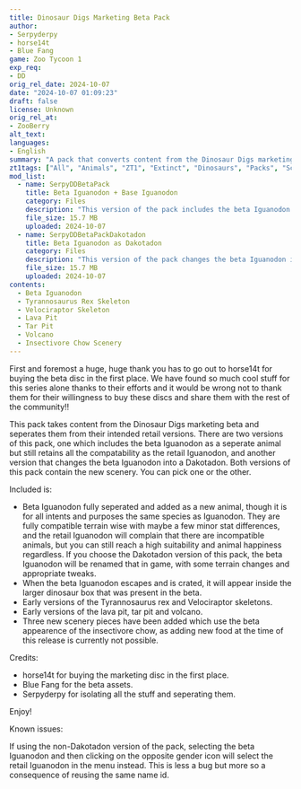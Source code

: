 ```yaml
---
title: Dinosaur Digs Marketing Beta Pack
author: 
- Serpyderpy
- horse14t
- Blue Fang
game: Zoo Tycoon 1
exp_req:
- DD
orig_rel_date: 2024-10-07
date: "2024-10-07 01:09:23"
draft: false
license: Unknown
orig_rel_at: 
- ZooBerry
alt_text: 
languages:
- English
summary: "A pack that converts content from the Dinosaur Digs marketing beta to the retail version of the game."
zt1tags: ["All", "Animals", "ZT1", "Extinct", "Dinosaurs", "Packs", "Scenery", "Remakes", "Objects", "Prehistoric"]
mod_list: 
  - name: SerpyDDBetaPack
    title: Beta Iguanodon + Base Iguanodon
    category: Files
    description: "This version of the pack includes the beta Iguanodon as a separate animal, but still retains all the compatibility as the retail Iguanodon."
    file_size: 15.7 MB
    uploaded: 2024-10-07
  - name: SerpyDDBetaPackDakotadon
    title: Beta Iguanodon as Dakotadon
    category: Files
    description: "This version of the pack changes the beta Iguanodon into a Dakotadon."
    file_size: 15.7 MB
    uploaded: 2024-10-07
contents:
  - Beta Iguanodon
  - Tyrannosaurus Rex Skeleton
  - Velociraptor Skeleton
  - Lava Pit
  - Tar Pit
  - Volcano
  - Insectivore Chow Scenery
---
```

First and foremost a huge, huge thank you has to go out to horse14t for buying the beta disc in the first place. We have found so much cool stuff for this series alone thanks to their efforts and it would be wrong not to thank them for their willingness to buy these discs and share them with the rest of the community!!

This pack takes content from the Dinosaur Digs marketing beta and seperates them from their intended retail versions. There are two versions of this pack, one which includes the beta Iguanodon as a seperate animal but still retains all the compatability as the retail Iguanodon, and another version that changes the beta Iguanodon into a Dakotadon. Both versions of this pack contain the new scenery. You can pick one or the other.

Included is:
- Beta Iguanodon fully seperated and added as a new animal, though it is for all intents and purposes the same species as Iguanodon. They are fully compatible terrain wise with maybe a few minor stat differences, and the retail Iguanodon will complain that there are incompatible animals, but you can still reach a high suitability and animal happiness regardless. If you choose the Dakotadon version of this pack, the beta Iguanodon will be renamed that in game, with some terrain changes and appropriate tweaks.
- When the beta Iguanodon escapes and is crated, it will appear inside the larger dinosaur box that was present in the beta.
- Early versions of the Tyrannosaurus rex and Velociraptor skeletons.
- Early versions of the lava pit, tar pit and volcano.
- Three new scenery pieces have been added which use the beta appearence of the insectivore chow, as adding new food at the time of this release is currently not possible.

Credits:
- horse14t for buying the marketing disc in the first place.
- Blue Fang for the beta assets.
- Serpyderpy for isolating all the stuff and seperating them.

Enjoy!

Known issues:

If using the non-Dakotadon version of the pack, selecting the beta Iguanodon and then clicking on the opposite gender icon will select the retail Iguanodon in the menu instead. This is less a bug but more so a consequence of reusing the same name id.